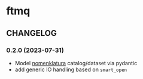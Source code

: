 # ftmq

## CHANGELOG

### 0.2.0 (2023-07-31)

- Model [nomenklatura](github.com/opensanctions/nomenklatura) catalog/dataset via pydantic
- add generic IO handling based on `smart_open`
